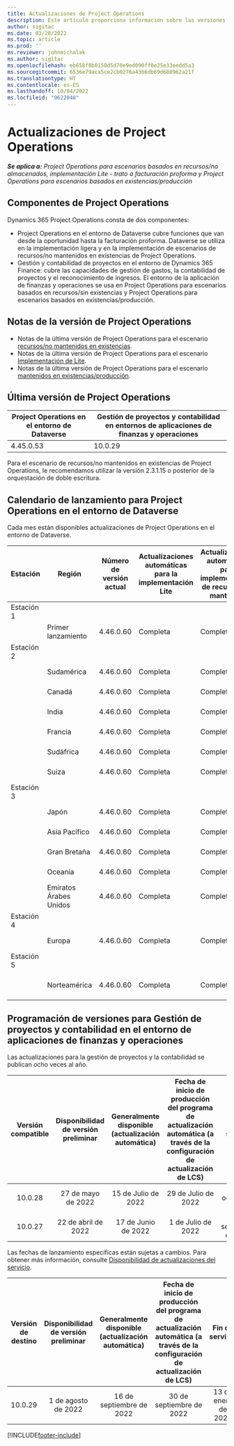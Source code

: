 ```yaml
---
title: Actualizaciones de Project Operations
description: Este artículo proporciona información sobre las versiones publicadas de Dynamics 365 Project Operations.
author: sigitac
ms.date: 03/28/2022
ms.topic: article
ms.prod: ''
ms.reviewer: johnmichalak
ms.author: sigitac
ms.openlocfilehash: eb658f8b0150d5d70e9ed090ff0e25e33eedd5a3
ms.sourcegitcommit: 6536e79aca5ce2cb0276a4366db69d688962a21f
ms.translationtype: HT
ms.contentlocale: es-ES
ms.lasthandoff: 10/04/2022
ms.locfileid: "9622048"
---
```

# <a name="project-operations-updates"></a>Actualizaciones de Project Operations

_**Se aplica a:** Project Operations para escenarios basados en recursos/no almacenados, implementación Lite - trato a facturación proforma y Project Operations para escenarios basados en existencias/producción_



## <a name="project-operations-components"></a>Componentes de Project Operations

Dynamics 365 Project Operations consta de dos componentes:

- Project Operations en el entorno de Dataverse cubre funciones que van desde la oportunidad hasta la facturación proforma. Dataverse se utiliza en la implementación ligera y en la implementación de escenarios de recursos/no mantenidos en existencias de Project Operations.
- Gestión y contabilidad de proyectos en el entorno de Dynamics 365 Finance: cubre las capacidades de gestión de gastos, la contabilidad de proyectos y el reconocimiento de ingresos. El entorno de la aplicación de finanzas y operaciones se usa en Project Operations para escenarios basados en recursos/sin existencias y Project Operations para escenarios basados en existencias/producción.

## <a name="project-operations-release-notes"></a>Notas de la versión de Project Operations
- Notas de la última versión de Project Operations para el escenario [recursos/no mantenidos en existencias](whats-new-july-2022-resource-based.md).
- Notas de la última versión de Project Operations para el escenario [Implementación de Lite](../pro/whats-new/whats-new-july-2022-lite.md).
- Notas de la última versión de Project Operations para el escenario [mantenidos en existencias/producción](../prod-pma/whats-new/whats-new-jul-2022-stocked.md).

## <a name="project-operations-latest-version"></a>Última versión de Project Operations

| Project Operations en el entorno de Dataverse | Gestión de proyectos y contabilidad en entornos de aplicaciones de finanzas y operaciones | 
| --- | --- |
| 4.45.0.53 | 10.0.29 |

Para el escenario de recursos/no mantenidos en existencias de Project Operations, le recomendamos utilizar la versión 2.3.1.15 o posterior de la orquestación de doble escritura.

## <a name="release-schedule-for-project-operations-on-dataverse-environment"></a>Calendario de lanzamiento para Project Operations en el entorno de Dataverse

Cada mes están disponibles actualizaciones de Project Operations en el entorno de Dataverse. 

| Estación | Región | Número de versión actual | Actualizaciones automáticas para la implementación Lite | Actualizaciones automáticas para implementación de recursos/no mantenida | Número de versión siguiente | Próxima versión generalmente disponible |
|-----------|-----------------------|-----------------|--------------------|---------------------|---------------------|---------------------|
| Estación 1 |   &nbsp;              |    &nbsp;       | &nbsp;             |      &nbsp;         |      &nbsp;         |      &nbsp;         |
|   &nbsp;  | Primer lanzamiento         |  4.46.0.60      | Completa           | Completa            | Por determinar                 | 07 de octubre de 2022      |
| Estación 2 |   &nbsp;              |    &nbsp;       | &nbsp;             |      &nbsp;         |      &nbsp;         |      &nbsp;         |
|   &nbsp;  | Sudamérica         |  4.46.0.60      | Completa           | Completa            | Por determinar                 | 14 de octubre de 2022       |
|   &nbsp;  | Canadá                |  4.46.0.60      | Completa           | Completa            | Por determinar                 | 14 de octubre de 2022       |
|   &nbsp;  | India                 |  4.46.0.60      | Completa           | Completa            | Por determinar                 | 14 de octubre de 2022       |
|   &nbsp;  | Francia                |  4.46.0.60      | Completa           | Completa            | Por determinar                 | 14 de octubre de 2022       |
|   &nbsp;  | Sudáfrica          |  4.46.0.60      | Completa           | Completa            | Por determinar                 | 14 de octubre de 2022       |
|   &nbsp;  | Suiza           |  4.46.0.60      | Completa           | Completa            | Por determinar                 | 14 de octubre de 2022       |
| Estación 3 |      &nbsp;           |     &nbsp;      |     &nbsp;         |      &nbsp;         |      &nbsp;         |      &nbsp;         |
|   &nbsp;  | Japón                 |  4.46.0.60      | Completa      | Completa       | Por determinar                 | 21 de octubre de 2022       |
|   &nbsp;  | Asia Pacífico          |  4.46.0.60      | Completa      | Completa       | Por determinar                 | 21 de octubre de 2022       |
|   &nbsp;  | Gran Bretaña         |  4.46.0.60      | Completa      | Completa       | Por determinar                 | 21 de octubre de 2022       |
|   &nbsp;  | Oceanía               |  4.46.0.60      | Completa      | Completa       | Por determinar                 | 21 de octubre de 2022       |
|   &nbsp;  | Emiratos Árabes Unidos  |  4.46.0.60      | Completa      | Completa       | Por determinar                 | 21 de octubre de 2022       |
| Estación 4 |     &nbsp;            |     &nbsp;      |     &nbsp;         |      &nbsp;         |      &nbsp;         |      &nbsp;         |
|   &nbsp;  | Europa                |  4.46.0.60      | Completa           | Completa            | Por determinar           | 28 de octubre de 2022       |
| Estación 5 |     &nbsp;            |     &nbsp;      |     &nbsp;         |      &nbsp;         |      &nbsp;         |      &nbsp;         |
|   &nbsp;  | Norteamérica         |  4.46.0.60      | Completa           | Completa            | Por determinar           | 04 de noviembre de 2022       |

## <a name="release-schedule-for-project-management-and-accounting-in-the-finance-and-operations-apps-environment"></a>Programación de versiones para Gestión de proyectos y contabilidad en el entorno de aplicaciones de finanzas y operaciones

Las actualizaciones para la gestión de proyectos y la contabilidad se publican ocho veces al año.

|Versión compatible| Disponibilidad de versión preliminar | Generalmente disponible (actualización automática) | Fecha de inicio de producción del programa de actualización automática (a través de la configuración de actualización de LCS) |   Fin de servicio   |
|:---------------:|:---------------------------:|:---------------------------------:|:--------------------------------------------------------------------:|:------------------:|
|     10.0.28     |      27 de mayo de 2022           |        15 de Julio de 2022              |                          29 de Julio de 2022                               | 21 de octubre de 2022   |
|     10.0.27     |      22 de abril de 2022         |        17 de Junio de 2022              |                          1 de Julio de 2022                                | 16 de septiembre de 2022 |

Las fechas de lanzamiento específicas están sujetas a cambios. Para obtener más información, consulte [Disponibilidad de actualizaciones del servicio](/dynamics365/fin-ops-core/fin-ops/get-started/public-preview-releases?toc=%2fdynamics365%2ffinance%2ftoc.json).

|Versión de destino | Disponibilidad de versión preliminar | Generalmente disponible (actualización automática) | Fecha de inicio de producción del programa de actualización automática (a través de la configuración de actualización de LCS) |   Fin de servicio   |
|:---------------:|:---------------------------:|:---------------------------------:|:--------------------------------------------------------------------:|:------------------:|
|     10.0.29     |      1 de agosto de 2022         |       16 de septiembre de 2022          |                        30 de septiembre de 2022                            | 13 de enero de 2023   |

[!INCLUDE[footer-include](../includes/footer-banner.md)]
